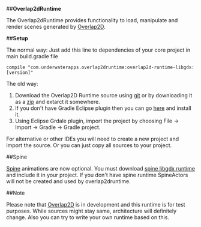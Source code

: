 ##**Overlap2dRuntime**

The Overlap2dRuntime provides functionality to load, manipulate and render scenes generated by [Overlap2D](http://overlap2d.com/).

##**Setup**

The normal way:
Just add this line to dependencies of your core project in main build.gradle file

    compile "com.underwaterapps.overlap2druntime:overlap2d-runtime-libgdx:[version]"

The old way:
1. Download the Overlap2D Runtime source using [git](https://help.github.com/articles/set-up-git) or by downloading it as a [zip](https://github.com/gevorg-kopalyan/Overlap2dRuntime/archive/master.zip) and extarct it somewhere.
2. If you don't have Gradle Eclipse plugin then you can go [here](https://github.com/spring-projects/eclipse-integration-gradle) and install it.
3. Using Eclipse Grdale plugin, import the project by choosing File -> Import -> Gradle -> Gradle project.

For alternative or other IDEs you will need to create a new project and import the source.
Or you can just copy all sources to your project.

##Spine

[Spine](http://esotericsoftware.com/) animations are now optional. You must download [spine libgdx runtime](https://github.com/EsotericSoftware/spine-runtimes/tree/master/spine-libgdx) and include it in your project. If you don't have spine runtime SpineActors will not be created and used by overlap2druntime.

##Note

Please note that [Overlap2D](http://overlap2d.com/) is in development and this runtime is for test purposes.
While sources might stay same, architecture will definitely change.
Also you can try to write your own runtime based on this.
